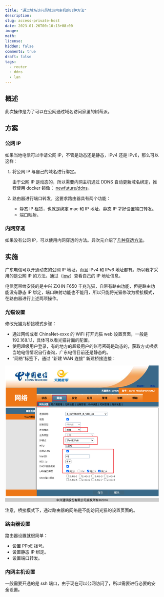 ```yaml
---
title: "通过域名访问局域网内主机的几种方法"
description:
slug: access-private-host
date: 2023-01-26T00:10:13+08:00
image:
math:
license:
hidden: false
comments: true
draft: false
tags:
  - router
  - ddns
  - lan
---
```


## 概述

此次操作是为了可以在公网通过域名访问家里的树莓派。

## 方案

### 公网 IP

如果当地电信可以申请公网 IP，不管是动态还是静态，IPv4 还是 IPv6，那么可以这样：

1. 将公网 IP 与自己的域名进行绑定。

   由于公网 IP 是动态的，所以需要内网主机通过 DDNS 自动更新域名绑定，推荐使用 docker 镜像： [newfuture/ddns](https://hub.docker.com/r/newfuture/ddns)。

2. 路由器进行端口转发，这要求路由器具有两个功能：

   - 静态 IP 租赁，也就是绑定 mac 和 IP 地址，静态 IP 才好设置端口转发。
   - 端口映射。

### 内网穿透

如果没有公网 IP，可以使用内网穿透的方法。异次元介绍了[几种穿透方法](https://www.iplaysoft.com/tag/%E7%A9%BF%E9%80%8F)。

## 实施

广东电信可以开通动态的公网 IP 地址，而且 IPv4 和 IPv6 地址都有。所以我才采用的是公网 IP 的方法。通过（[ipw](https://ipw.cn/)）查看自己的 IP 地址信息。

电信宽带给安装的是中兴 ZXHN F650 千兆光猫，自带有路由功能，但是路由功能没有静态 IP 绑定，端口映射功能也不能用，所以只能将光猫修改为桥接模式，在路由器进行上述两项操作。

### 光猫设置

修改光猫为桥接模式步骤：

- 通过网线或者 ChinaNet-xxxx 的 WiFi 打开光猫 web 设置页面，一般是 192.168.1.1，具体可以看光猫背面的配置。
- 使用超级用户登录，有的地方的超级用户的账号密码是动态的，获取方式根据当地电信情况自行查询，广东电信目前还是静态的。
- “网络”标签下，通过 “新建 WAN 连接” 新建桥接连接：

![桥接配置](bridge-config.png)

注意，桥接模式下，通过路由器的网络是不能访问光猫的设置页面的。

### 路由器设置

路由器设置就很简单：

- 设置 PPoE 拨号。
- 设置静态 IP 绑定。
- 设置端口转发。

### 内网主机设置

一般需要开通的是 ssh 端口，由于现在可以公网访问了，所以需要进行必要的安全设置。
